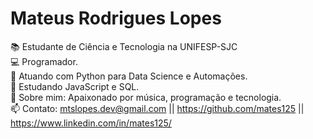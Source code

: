# Mateus Rodrigues Lopes

📚 Estudante de Ciência e Tecnologia na UNIFESP-SJC
<br/>💻 Programador.
<br/>🐍 Atuando com Python para Data Science e Automações.
<br/>📝 Estudando JavaScript e SQL.
<br/>💬 Sobre mim: Apaixonado por música, programação e tecnologia.
<br/>📫 Contato: mtslopes.dev@gmail.com || https://github.com/mates125 || https://www.linkedin.com/in/mates125/
